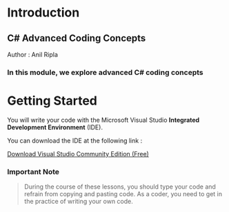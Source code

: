 # Introduction

## C# Advanced Coding Concepts

Author : Anil Ripla

### In this module, we explore advanced C# coding concepts

# Getting Started

You will write your code with the Microsoft Visual Studio **Integrated Development Environment** (IDE). 

You can download the IDE at the following link : 

[Download Visual Studio Community Edition (Free)](https://visualstudio.microsoft.com/downloads/)

### Important Note

> During the course of these lessons, you should type your code and refrain from copying and pasting code. As a coder, you need to get in the practice of writing your own code.
